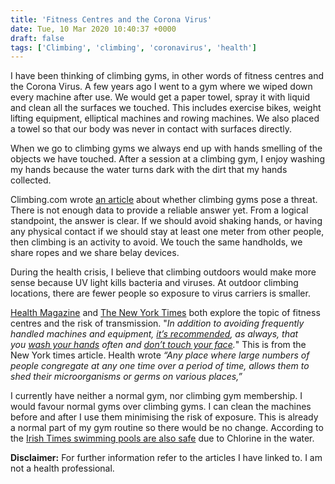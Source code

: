 ```yaml
---
title: 'Fitness Centres and the Corona Virus'
date: Tue, 10 Mar 2020 10:40:37 +0000
draft: false
tags: ['Climbing', 'climbing', 'coronavirus', 'health']
---
```


I have been thinking of climbing gyms, in other words of fitness centres and the Corona Virus. A few years ago I went to a gym where we wiped down every machine after use. We would get a paper towel, spray it with liquid and clean all the surfaces we touched. This includes exercise bikes, weight lifting equipment, elliptical machines and rowing machines. We also placed a towel so that our body was never in contact with surfaces directly.

When we go to climbing gyms we always end up with hands smelling of the objects we have touched. After a session at a climbing gym, I enjoy washing my hands because the water turns dark with the dirt that my hands collected.

Climbing.com wrote [an article](https://www.climbing.com/news/do-climbing-gyms-pose-a-coronavirus-risk/) about whether climbing gyms pose a threat. There is not enough data to provide a reliable answer yet. From a logical standpoint, the answer is clear. If we should avoid shaking hands, or having any physical contact if we should stay at least one meter from other people, then climbing is an activity to avoid. We touch the same handholds, we share ropes and we share belay devices.

During the health crisis, I believe that climbing outdoors would make more sense because UV light kills bacteria and viruses. At outdoor climbing locations, there are fewer people so exposure to virus carriers is smaller.

[Health Magazine](https://www.health.com/condition/infectious-diseases/coronavirus/coronavirus-and-gym) and [The New York Times](https://www.nytimes.com/2020/03/08/health/coronavirus-gyms-safety.html) both explore the topic of fitness centres and the risk of transmission. "_In addition to avoiding frequently handled machines and equipment, [it’s recommended](https://www.nytimes.com/article/prepare-for-coronavirus.html#link-56871453), as always, that you [wash your hands](https://www.nytimes.com/2016/04/21/health/washing-hands.html) often and [don’t touch your face](https://www.nytimes.com/2020/03/05/health/stop-touching-your-face-coronavirus.html)._" This is from the New York times article. Health wrote _“Any place where large numbers of people congregate at any one time over a period of time, allows them to shed their microorganisms or germs on various places,”_

I currently have neither a normal gym, nor climbing gym membership. I would favour normal gyms over climbing gyms. I can clean the machines before and after I use them minimising the risk of exposure. This is already a normal part of my gym routine so there would be no change. According to the [Irish Times swimming pools are also safe](https://www.irishtimes.com/news/health/coronavirus-proper-chlorination-stops-water-transmission-hse-advises-1.4197775) due to Chlorine in the water.

**Disclaimer:** For further information refer to the articles I have linked to. I am not a health professional.